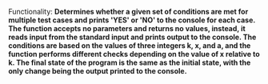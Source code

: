 Functionality: **Determines whether a given set of conditions are met for multiple test cases and prints 'YES' or 'NO' to the console for each case. The function accepts no parameters and returns no values, instead, it reads input from the standard input and prints output to the console. The conditions are based on the values of three integers k, x, and a, and the function performs different checks depending on the value of x relative to k. The final state of the program is the same as the initial state, with the only change being the output printed to the console.**